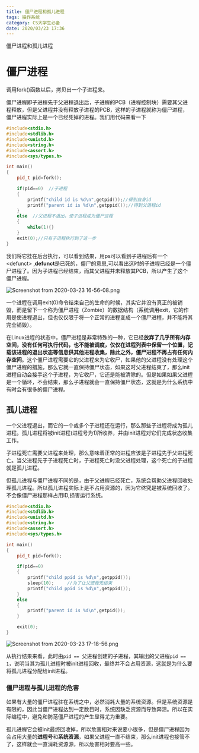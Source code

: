 ```yaml
---
title: 僵尸进程和孤儿进程
tags: 操作系统
category: CS大学生必备
date: 2020/03/23 17:36
---
```


僵尸进程和孤儿进程

<!--more-->

# 僵尸进程

调用fork()函数以后，拷贝出一个子进程来。

僵尸进程即子进程先于父进程退出后，子进程的PCB（进程控制块）需要其父进程释放，但是父进程并没有释放子进程的PCB，这样的子进程就称为僵尸进程，僵尸进程实际上是一个已经死掉的进程。我们用代码来看一下



```c++
#include<stdio.h>
#include<stdlib.h>
#include<unistd.h>
#include<string.h>
#include<assert.h>
#include<sys/types.h>

int main()
{
    pid_t pid=fork();

    if(pid==0)  //子进程
    {
        printf("child id is %d\n",getpid());//得到自身id
        printf("parent id is %d\n",getppid());//得到父进程id
    }
    else  //父进程不退出，使子进程成为僵尸进程
    {
        while(1){}
    }
    exit(0);//只有子进程执行到了这一步
}
```

我们将它挂在后台执行，可以看到结果，用ps可以看到子进程后有一个\<defunct> ,**defunct**是已死的，僵尸的意思,可以看出这时的子进程已经是一个僵尸进程了。因为子进程已经结束，而其父进程并未释放其PCB，所以产生了这个僵尸进程。

![Screenshot from 2020-03-23 16-56-08.png](https://i.loli.net/2020/03/23/lLwSmBU2HF6yqfT.png)

​         一个进程在调用exit(0)命令结束自己的生命的时候，其实它并没有真正的被销毁，而是留下一个称为僵尸进程（Zombie）的数据结构（系统调用exit，它的作用是使进程退出，但也仅仅限于将一个正常的进程变成一个僵尸进程，并不能将其完全销毁）。

​        在Linux进程的状态中，僵尸进程是非常特殊的一种，它已经**放弃了几乎所有内存空间，没有任何可执行代码，也不能被调度，仅仅在进程列表中保留一个位置，记载该进程的退出状态等信息供其他进程收集，除此之外，僵尸进程不再占有任何内存空间**。这个僵尸进程需要它的父进程来为它收尸，如果他的父进程没有处理这个僵尸进程的措施，那么它就一直保持僵尸状态，如果这时父进程结束了，那么init进程自动会接手这个子进程，为它收尸，它还是能被清除的。但是如果如果父进程是一个循环，不会结束，那么子进程就会一直保持僵尸状态，这就是为什么系统中有时会有很多的僵尸进程。  

## 孤儿进程

一个父进程退出，而它的一个或多个子进程还在运行，那么那些子进程将成为孤儿进程。孤儿进程将被init进程(进程号为1)所收养，并由init进程对它们完成状态收集工作。

子进程死亡需要父进程来处理，那么意味着正常的进程应该是子进程先于父进程死亡。当父进程先于子进程死亡时，子进程死亡时没父进程处理，这个死亡的子进程就是孤儿进程。

但孤儿进程与僵尸进程不同的是，由于父进程已经死亡，系统会帮助父进程回收处理孤儿进程。所以孤儿进程实际上是不占用资源的，因为它终究是被系统回收了。不会像僵尸进程那样占用ID,损害运行系统。

```c++
#include<stdio.h>
#include<stdlib.h>
#include<unistd.h>
#include<string.h>
#include<assert.h>
#include<sys/types.h>

int main()
{
    pid_t pid=fork();

    if(pid==0)
    {
        printf("child ppid is %d\n",getppid());
        sleep(10);     //为了让父进程先结束
        printf("child ppid is %d\n",getppid());
    }
    else
    {
        printf("parent id is %d\n",getpid());
    }

    exit(0);
}
```

![Screenshot from 2020-03-23 17-18-56.png](https://i.loli.net/2020/03/23/XZ1eK5RrwhVQUE2.png)

从执行结果来看，此时由`pid == `父进程创建的子进程，其输出的父进程`pid == 1`，说明当其为孤儿进程时被init进程回收，最终并不会占用资源，这就是为什么要将孤儿进程分配给init进程。

### 僵尸进程与孤儿进程的危害

​     如果有大量的僵尸进程驻在系统之中，必然消耗大量的系统资源。但是系统资源是有限的，因此当僵尸进程达到一定数目时，系统因缺乏资源而导致奔溃。所以在实际编程中，避免和防范僵尸进程的产生显得尤为重要。

孤儿进程它会被init最终回收掉，所以危害相对来说要小很多，但是僵尸进程因为会占用大量的**进程号**和**系统资源**，如果父进程一直不结束，那么init进程也接管不了，这样就会一直消耗资源源，所以危害相对要高一些。